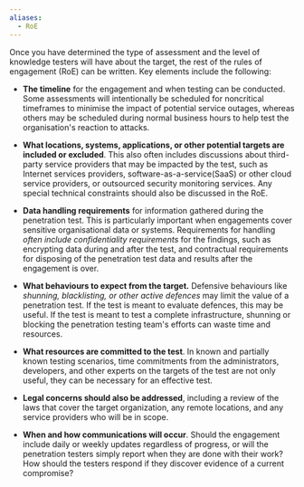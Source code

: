 ```yaml
---
aliases:
  - RoE
---
```

Once you have determined the type of assessment and the level of knowledge testers will have about the target, the rest of the rules of engagement (RoE) can be written. Key elements include the following:

- **The timeline** for the engagement and when testing can be conducted. Some assessments will intentionally be scheduled for noncritical timeframes to minimise the impact of potential service outages, whereas others may be scheduled during normal business hours to help test the organisation's reaction to attacks.

- **What locations, systems, applications, or other potential targets are included or excluded**. This also often includes discussions about third-party service providers that may be impacted by the test, such as Internet services providers, software-as-a-service(SaaS) or other cloud service providers, or outsourced security monitoring services. Any special technical constraints should also be discussed in the RoE.

- **Data handling requirements** for information gathered during the penetration test. This is particularly important when engagements cover sensitive organisational data or systems. Requirements for handling *often include confidentiality requirements* for the findings, such as encrypting data during and after the test, and contractual requirements for disposing of the penetration test data and results after the engagement is over.

- **What behaviours to expect from the target.** Defensive behaviours like *shunning, blacklisting, or other active defences* may limit the value of a penetration test. If the test is meant to evaluate defences, this may be useful. If the test is meant to test a complete infrastructure, shunning or blocking the penetration testing team's efforts can waste time and resources.

- **What resources are committed to the test**. In known and partially known testing scenarios, time commitments from the administrators, developers, and other experts on the targets of the test are not only useful, they can be necessary for an effective test.

- **Legal concerns should also be addressed**, including a review of the laws that cover the target organization, any remote locations, and any service providers who will be in scope.

- **When and how communications will occur**. Should the engagement include daily or weekly updates regardless of progress, or will the penetration testers simply report when they are done with their work? How should the testers respond if they discover evidence of a current compromise?